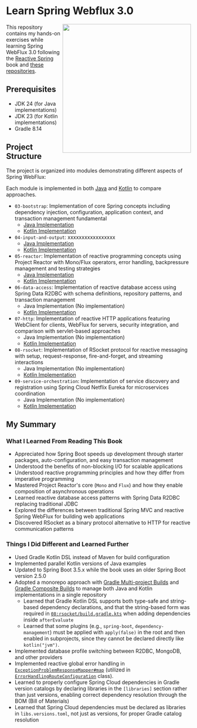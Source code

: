 # Learn Spring Webflux 3.0

<a href="https://leanpub.com/reactive-spring"><img src="https://d2sofvawe08yqg.cloudfront.net/reactive-spring/s_hero?1620596567" alt="" height="350px" align="right"></a>

This repository contains my hands-on exercises while learning Spring WebFlux 3.0 following the [Reactive Spring](https://leanpub.com/reactive-spring) book and [these repositories](https://github.com/Reactive-Spring-Book).

## Prerequisites

- JDK 24 (for Java implementations)
- JDK 23 (for Kotlin implementations)
- Gradle 8.14

## Project Structure

The project is organized into modules demonstrating different aspects of Spring WebFlux:

Each module is implemented in both [Java](./java) and [Kotlin](./kotlin) to compare approaches.

- `03-bootstrap`: Implementation of core Spring concepts including dependency injection, configuration, application context, and transaction management fundamental
   - [Java Implementation](./java/03-bootstrap)
   - [Kotlin Implementation](./kotlin/03-bootstrap)
- `04-input-and-output`: xxxxxxxxxxxxxxxxx
   - [Java Implementation](./java/04-input-and-output)
   - [Kotlin Implementation](https://github.com/fResult/Learn-Spring-Webflux-3.0/tree/04_input-and-output/kotlin/04-input-and-output)
- `05-reactor`: Implementation of reactive programming concepts using Project Reactor with Mono/Flux operators, error handling, backpressure management and testing strategies
   - [Java Implementation](./java/05-reactor)
   - [Kotlin Implementation](./kotlin/05-reactor)
- `06-data-access`: Implementation of reactive database access using Spring Data R2DBC with schema definitions, repository patterns, and transaction management
   - Java Implementation (No implementation)
   - [Kotlin Implementation](./kotlin/06-data-access)
- `07-http`: Implementation of reactive HTTP applications featuring WebClient for clients, WebFlux for servers, security integration, and comparison with servlet-based approaches
   - Java Implementation (No implementation)
   - [Kotlin Implementation](./kotlin/07-http)
- `08-rsocket`: Implementation of RSocket protocol for reactive messaging with setup, request-response, fire-and-forget, and streaming interactions
   - Java Implementation (No implementation)
   - [Kotlin Implementation](./kotlin/08-rsocket)
- `09-service-orchestration`: Implementation of service discovery and registration using Spring Cloud Netflix Eureka for microservices coordination
   - Java Implementation (No implementation)
   - [Kotlin Implementation](./kotlin/09-service-orchestration)

## My Summary

### What I Learned From Reading This Book

- Appreciated how Spring Boot speeds up development through starter packages, auto-configuration, and easy transaction management
- Understood the benefits of non-blocking I/O for scalable applications
- Understood reactive programming principles and how they differ from imperative programming
- Mastered Project Reactor's core (`Mono` and `Flux`) and how they enable composition of asynchronous operations
- Learned reactive database access patterns with Spring Data R2DBC replacing traditional JDBC
- Explored the differences between traditional Spring MVC and reactive Spring WebFlux for building web applications
- Discovered RSocket as a binary protocol alternative to HTTP for reactive communication patterns

### Things I Did Different and Learned Further

- Used Gradle Kotlin DSL instead of Maven for build configuration
- Implemented parallel Kotlin versions of Java examples
- Updated to Spring Boot 3.5.x while the book uses an older Spring Boot version 2.5.0
- Adopted a monorepo approach with [Gradle Multi-project Builds][gradle-multiproject] and [Gradle Composite Builds][gradle-composite-builds] to manage both Java and Kotlin implementations in a single repository
    - Learned that Gradle Kotlin DSL supports both type-safe and string-based dependency declarations, and that the string-based form was required
        in [`08:rsocket/build.gradle.kts`](./kotlin/08-rsocket/build.gradle.kts) when adding dependencies inside `afterEvaluate`
    - Learned that some plugins (e.g., `spring-boot`, `dependency-management`) must be applied with `apply(false)` in the root and then enabled in subprojects, since they cannot be declared directly like `kotlin("jvm")`.
- Implemented database profile switching between R2DBC, MongoDB, and other providers
- Implemented reactive global error handling in [`ExceptionProblemResponseMapper#map`](https://github.com/fResult/Learn-Spring-Webflux-3.0/blob/72805b595fe7e3b692d7ccce6d78d2611b40abd3/kotlin/07-http/webflux/src/main/kotlin/com/fResult/common/ExceptionProblemResponseMapper.kt#L13-L21)
    (utilized in [`ErrorHandlingRouteConfiguration`](https://github.com/fResult/Learn-Spring-Webflux-3.0/blob/72805b5/kotlin/07-http/webflux/src/main/kotlin/com/fResult/http/filters/ErrorHandlingRouteConfiguration.kt#L18) class).
- Learned to properly configure Spring Cloud dependencies in Gradle version catalogs by declaring libraries in the `[libraries]` section rather than just versions, enabling correct dependency resolution through the BOM (Bill of Materials)
- Learned that Spring Cloud dependencies must be declared as libraries in `libs.versions.toml`, not just as versions, for proper Gradle catalog resolution

<!-- References -->
[gradle-multiproject]: https://docs.gradle.org/current/userguide/intro_multi_project_builds.html
[gradle-composite-builds]: https://docs.gradle.org/current/userguide/composite_builds.html
